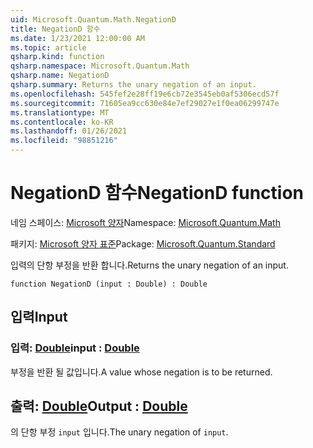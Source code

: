 ```yaml
---
uid: Microsoft.Quantum.Math.NegationD
title: NegationD 함수
ms.date: 1/23/2021 12:00:00 AM
ms.topic: article
qsharp.kind: function
qsharp.namespace: Microsoft.Quantum.Math
qsharp.name: NegationD
qsharp.summary: Returns the unary negation of an input.
ms.openlocfilehash: 545fef2e28ff19e6cb72e3545eb0af5306ecd57f
ms.sourcegitcommit: 71605ea9cc630e84e7ef29027e1f0ea06299747e
ms.translationtype: MT
ms.contentlocale: ko-KR
ms.lasthandoff: 01/26/2021
ms.locfileid: "98851216"
---
```

# <a name="negationd-function"></a><span data-ttu-id="da73c-102">NegationD 함수</span><span class="sxs-lookup"><span data-stu-id="da73c-102">NegationD function</span></span>

<span data-ttu-id="da73c-103">네임 스페이스: [Microsoft 양자](xref:Microsoft.Quantum.Math)</span><span class="sxs-lookup"><span data-stu-id="da73c-103">Namespace: [Microsoft.Quantum.Math](xref:Microsoft.Quantum.Math)</span></span>

<span data-ttu-id="da73c-104">패키지: [Microsoft 양자 표준](https://nuget.org/packages/Microsoft.Quantum.Standard)</span><span class="sxs-lookup"><span data-stu-id="da73c-104">Package: [Microsoft.Quantum.Standard](https://nuget.org/packages/Microsoft.Quantum.Standard)</span></span>


<span data-ttu-id="da73c-105">입력의 단항 부정을 반환 합니다.</span><span class="sxs-lookup"><span data-stu-id="da73c-105">Returns the unary negation of an input.</span></span>

```qsharp
function NegationD (input : Double) : Double
```


## <a name="input"></a><span data-ttu-id="da73c-106">입력</span><span class="sxs-lookup"><span data-stu-id="da73c-106">Input</span></span>

### <a name="input--double"></a><span data-ttu-id="da73c-107">입력: [Double](xref:microsoft.quantum.lang-ref.double)</span><span class="sxs-lookup"><span data-stu-id="da73c-107">input : [Double](xref:microsoft.quantum.lang-ref.double)</span></span>

<span data-ttu-id="da73c-108">부정을 반환 될 값입니다.</span><span class="sxs-lookup"><span data-stu-id="da73c-108">A value whose negation is to be returned.</span></span>



## <a name="output--double"></a><span data-ttu-id="da73c-109">출력: [Double](xref:microsoft.quantum.lang-ref.double)</span><span class="sxs-lookup"><span data-stu-id="da73c-109">Output : [Double](xref:microsoft.quantum.lang-ref.double)</span></span>

<span data-ttu-id="da73c-110">의 단항 부정 `input` 입니다.</span><span class="sxs-lookup"><span data-stu-id="da73c-110">The unary negation of `input`.</span></span>